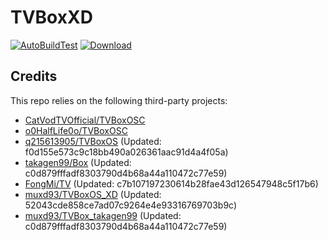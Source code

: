 # TVBoxXD

[![AutoBuildTest](https://github.com/muxd93/TVBoxOS_XD/actions/workflows/auto_build.yml/badge.svg)](https://github.com/muxd93/TVBoxOS_XD/actions/workflows/auto_build.yml)
[![Download](https://img.shields.io/github/v/release/muxd93/TVBoxOS_XD?color=green&logoColor=green&label=Download&logo=DocuSign)](https://github.com/muxd93/TVBoxOS_XD/releases)

## Credits
This repo relies on the following third-party projects:
- [CatVodTVOfficial/TVBoxOSC](https://github.com/CatVodTVOfficial/TVBoxOSC)
- [o0HalfLife0o/TVBoxOSC](https://github.com/o0HalfLife0o/TVBoxOSC/releases)
- [q215613905/TVBoxOS](https://github.com/q215613905/TVBoxOS) (Updated: f0d155e573c9c18bb490a026361aac91d4a4f05a)
- [takagen99/Box](https://github.com/takagen99/Box) (Updated: c0d879fffadf8303790d4b68a44a110472c77e59)
- [FongMi/TV](https://github.com/FongMi/TV) (Updated: c7b107197230614b28fae43d126547948c5f17b6)
- [muxd93/TVBoxOS_XD](https://github.com/muxd93/TVBoxOS_XD) (Updated: 52043cde858ce7ad07c9264e4e93316769703b9c)
- [muxd93/TVBox_takagen99](https://github.com/muxd93/TVBox_takagen99) (Updated: c0d879fffadf8303790d4b68a44a110472c77e59)
